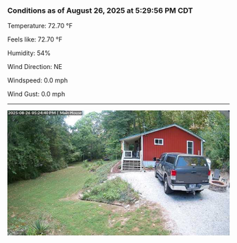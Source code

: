 ### Conditions as of August 26, 2025 at 5:29:56 PM CDT 

Temperature: 72.70 &deg;F

Feels like: 72.70 &deg;F

Humidity: 54%

Wind Direction: NE

Windspeed: 0.0 mph

Wind Gust: 0.0 mph

---

<img src="./images/latest.jpeg"/>


